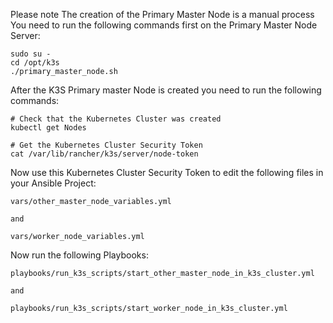 Please note The creation of the Primary Master Node is a manual process \
You need to run the following commands first on the Primary Master Node Server:
```
sudo su -
cd /opt/k3s
./primary_master_node.sh
```

After the K3S Primary master Node is created you need to run the following commands:
```
# Check that the Kubernetes Cluster was created
kubectl get Nodes

# Get the Kubernetes Cluster Security Token
cat /var/lib/rancher/k3s/server/node-token
```
Now use this Kubernetes Cluster Security Token to edit the following files in your Ansible Project:
```
vars/other_master_node_variables.yml

and

vars/worker_node_variables.yml
```

Now run the following Playbooks:
```
playbooks/run_k3s_scripts/start_other_master_node_in_k3s_cluster.yml

and

playbooks/run_k3s_scripts/start_worker_node_in_k3s_cluster.yml
```
